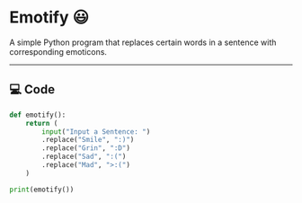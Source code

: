 # Emotify 😃

A simple Python program that replaces certain words in a sentence with corresponding emoticons.

---

## 💻 Code

```python
def emotify():
    return (
        input("Input a Sentence: ")
        .replace("Smile", ":)")
        .replace("Grin", ":D")
        .replace("Sad", ":(")
        .replace("Mad", ">:(")
    )

print(emotify())
